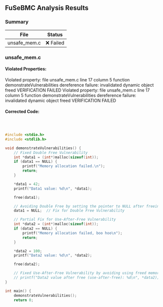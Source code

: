 ## FuSeBMC Analysis Results
### Summary
| File | Status |
|------|--------|
| unsafe_mem.c | ❌ Failed |

### unsafe_mem.c
#### Violated Properties:
Violated property:
  file unsafe_mem.c line 17 column 5 function demonstrateVulnerabilities
  dereference failure: invalidated dynamic object freed
VERIFICATION FAILED
Violated property:
  file unsafe_mem.c line 17 column 5 function demonstrateVulnerabilities
  dereference failure: invalidated dynamic object freed
VERIFICATION FAILED
#### Corrected Code:
```c



#include <stdio.h>
#include <stdlib.h>

void demonstrateVulnerabilities() {
    // Fixed Double Free Vulnerability
    int *data1 = (int*)malloc(sizeof(int));
    if (data1 == NULL) {
        printf("Memory allocation failed.\n");
        return;
    }

    *data1 = 42;
    printf("Data1 value: %d\n", *data1);

    free(data1);

    // Avoiding Double Free by setting the pointer to NULL after freeing
    data1 = NULL;  // Fix for Double Free Vulnerability

    // Partial Fix for Use-After-Free Vulnerability
    int *data2 = (int*)malloc(sizeof(int));
    if (data2 == NULL) {
        printf("Memory allocation failed, boo hoo\n");
        return;
    }

    *data2 = 100;
    printf("Data2 value: %d\n", *data2);

    free(data2);

    // Fixed Use-After-Free Vulnerability by avoiding using freed memory
    // printf("Data2 value after free (use-after-free): %d\n", *data2);  // Commented to fix Use-After-Free Vulnerability
}

int main() {
    demonstrateVulnerabilities();
    return 0;
```

